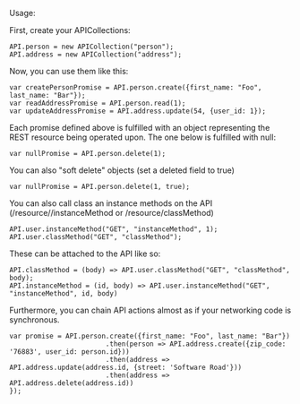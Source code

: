 Usage:

First, create your APICollections:

    API.person = new APICollection("person");
    API.address = new APICollection("address");

Now, you can use them like this:
    
    var createPersonPromise = API.person.create({first_name: "Foo", last_name: "Bar"});
    var readAddressPromise = API.person.read(1);
    var updateAddressPromise = API.address.update(54, {user_id: 1});

Each promise defined above is fulfilled with an object representing the REST resource
being operated upon. The one below is fulfilled with null:

    var nullPromise = API.person.delete(1);

You can also "soft delete" objects (set a deleted field to true)

    var nullPromise = API.person.delete(1, true);

You can also call class an instance methods on the API (/resource/<id>/instanceMethod or /resource/classMethod)

    API.user.instanceMethod("GET", "instanceMethod", 1);
    API.user.classMethod("GET", "classMethod");

These can be attached to the API like so: 

    API.classMethod = (body) => API.user.classMethod("GET", "classMethod", body);
    API.instanceMethod = (id, body) => API.user.instanceMethod("GET", "instanceMethod", id, body)

Furthermore, you can chain API actions almost as if your networking code is synchronous.

    var promise = API.person.create({first_name: "Foo", last_name: "Bar"})
                            .then(person => API.address.create({zip_code: '76883', user_id: person.id}))
                            .then(address => API.address.update(address.id, {street: 'Software Road'}))
                            .then(address => API.address.delete(address.id))
    });
